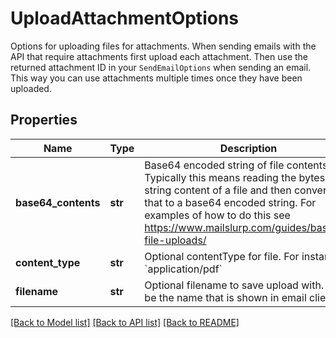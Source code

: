 # UploadAttachmentOptions

Options for uploading files for attachments. When sending emails with the API that require attachments first upload each attachment. Then use the returned attachment ID in your `SendEmailOptions` when sending an email. This way you can use attachments multiple times once they have been uploaded.
## Properties
Name | Type | Description | Notes
------------ | ------------- | ------------- | -------------
**base64_contents** | **str** | Base64 encoded string of file contents. Typically this means reading the bytes or string content of a file and then converting that to a base64 encoded string. For examples of how to do this see https://www.mailslurp.com/guides/base64-file-uploads/ | 
**content_type** | **str** | Optional contentType for file. For instance &#x60;application/pdf&#x60; | [optional] 
**filename** | **str** | Optional filename to save upload with. Will be the name that is shown in email clients | [optional] 

[[Back to Model list]](../README#documentation-for-models) [[Back to API list]](../README#documentation-for-api-endpoints) [[Back to README]](../README)


